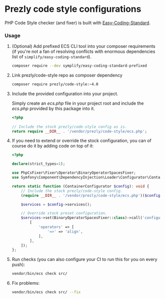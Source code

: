 Prezly code style configurations
================================

PHP Code Style checker (and fixer) is built with 
[Easy-Coding-Standard](https://github.com/symplify/easy-coding-standard).

### Usage

1. (Optional) Add prefixed ECS CLI tool into your composer requirements
   (if you're not a fan of resolving conflicts with enormous dependencies
   list of `simplify/easy-coding-standard`).
 
   ```bash
   composer require --dev symplify/easy-coding-standard-prefixed
   ```

2. Link prezly/code-style repo as composer dependency

   ```bash
   composer require prezly/code-style:~4.0
   ```

3. Include the provided configuration into your project.

   Simply create an *ecs.php* file in your project root 
   and include the *ecs.php* provided by this package into it.
   
   ```php
   <?php
    
   // Include the stock prezly/code-style config as is.
   return require __DIR__ . '/vendor/prezly/code-style/ecs.php';
   ```

4. If you need to extend or override the stock configuration, 
   you can of course do it by adding code on top of it:
   
   ```php
   <?php
   
   declare(strict_types=1);
   
   use PhpCsFixer\Fixer\Operator\BinaryOperatorSpacesFixer;
   use Symfony\Component\DependencyInjection\Loader\Configurator\ContainerConfigurator;
   
   return static function (ContainerConfigurator $config): void {
       // Include the stock prezly/code-style config.
       (require __DIR__ . '/vendor/prezly/code-style/ecs.php')($config);
   
       $services = $config->services();
   
       // Override stock preset configuration.
       $services->set(BinaryOperatorSpacesFixer::class)->call('configure', [
           [
               'operators' => [
                   '=>' => 'align',
               ],
           ],
       ]);
   };
   ```

5. Run checks (you can also configure your CI to run this for you on every push):

   ```bash
   vendor/bin/ecs check src/
   ```

6. Fix problems:

   ```bash
   vendor/bin/ecs check src/ --fix
   ``` 
